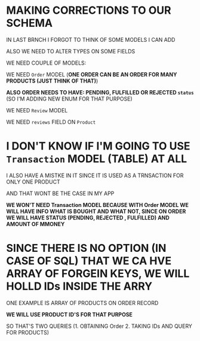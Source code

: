 # MAKING CORRECTIONS TO OUR SCHEMA

IN LAST BRNCH I FORGOT TO THINK OF SOME MODELS I CAN ADD

ALSO WE NEED TO ALTER TYPES ON SOME FIELDS

WE NEED COUPLE OF MODELS:

WE NEED `Order` MODEL (**ONE ORDER CAN BE AN ORDER FOR MANY PRODUCTS (JUST THINK OF THAT)**)

**ALSO ORDER NEEDS TO HAVE: PENDING,  FULFILLED OR REJECTED `status`** (SO I'M ADDING NEW ENUM FOR THAT PURPOSE)

WE NEED `Review` MODEL

WE NEED `reviews` FIELD ON `Product`

# I DON'T KNOW IF I'M GOING TO USE `Transaction` MODEL (TABLE) AT ALL

I ALSO HAVE A MISTKE IN IT SINCE IT IS USED AS A TRNSACTION FOR ONLY ONE PRODUCT

AND THAT WONT BE THE CASE IN MY APP

**WE WON'T NEED Transaction MODEL BECAUSE WITH Order MODEL WE WILL HAVE INFO WHAT IS BOUGHT AND WHAT NOT, SINCE ON ORDER WE WILL HAVE STATUS (PENDING, REJECTED , FULFILLED) AND AMOUNT OF MMONEY**

# SINCE THERE IS NO OPTION (IN CASE OF SQL) THAT WE CA HVE ARRAY OF FORGEIN KEYS, WE WILL HOLLD IDs INSIDE THE ARRY

ONE EXAMPLE IS ARRAY OF PRODUCTS ON ORDER RECORD

**WE WILL USE PRODUCT ID'S FOR THAT PURPOSE**

SO THAT'S TWO QUERIES (1. OBTAINING Order 2. TAKING IDs AND QUERY FOR PRODUCTS)